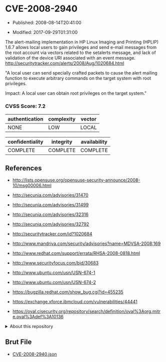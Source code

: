 # CVE-2008-2940

- Published: 2008-08-14T20:41:00

- Modified: 2017-09-29T01:31:00

The alert-mailing implementation in HP Linux Imaging and Printing (HPLIP) 1.6.7 allows local users to gain privileges and send e-mail messages from the root account via vectors related to the setalerts message, and lack of validation of the device URI associated with an event message. http://securitytracker.com/alerts/2008/Aug/1020684.html

"A local user can send specially crafted packets to cause the alert mailing function to execute arbitrary commands on the target system with root privileges. 
 
Impact:  A local user can obtain root privileges on the target system."

### CVSS Score: **7.2**

| authentication | complexity | vector |
| --- | --- | --- |
| NONE | LOW | LOCAL |

| confidentiality | integrity | availability |
| --- | --- | --- |
| COMPLETE | COMPLETE | COMPLETE |

## References

* http://lists.opensuse.org/opensuse-security-announce/2008-10/msg00006.html

* http://secunia.com/advisories/31470

* http://secunia.com/advisories/31499

* http://secunia.com/advisories/32316

* http://secunia.com/advisories/32792

* http://securitytracker.com/id?1020684

* http://www.mandriva.com/security/advisories?name=MDVSA-2008:169

* http://www.redhat.com/support/errata/RHSA-2008-0818.html

* http://www.securityfocus.com/bid/30683

* http://www.ubuntu.com/usn/USN-674-1

* http://www.ubuntu.com/usn/USN-674-2

* https://bugzilla.redhat.com/show_bug.cgi?id=455235

* https://exchange.xforce.ibmcloud.com/vulnerabilities/44441

* https://oval.cisecurity.org/repository/search/definition/oval%3Aorg.mitre.oval%3Adef%3A10136

<details>
<summary>About this repository</summary> 

  This repository is part of the project [Live Hack CVE](https://github.com/Live-Hack-CVE). Main website can be found [www.live-hack.org](https://www.live-hack.org) 
  
  Made by [Sn0wAlice](https://github.com/Sn0wAlice) for the people that care about security and need to have a feed of the latest CVEs. Hope you enjoy it, don't forget to star the repo and follow me on [Twitter](https://twitter.com/Sn0wAlice) and [Github](https://github.com/Sn0wAlice). And that is my [personnal website](https://www.alice-snow.me/)

  - [Home Page](https://github.com/Live-Hack-CVE)
  - [Framework](https://github.com/Live-Hack-CVE/cve-framework)
  - [CVE database](https://github.com/Live-Hack-CVE/full_database)
  - [Changelog](https://github.com/Live-Hack-CVE/Changelog)
</details>

## Brut File

* [CVE-2008-2940.json](https://raw.githubusercontent.com/Live-Hack-CVE/full_database/main/cves/2008/CVE-2008-2940.json)

